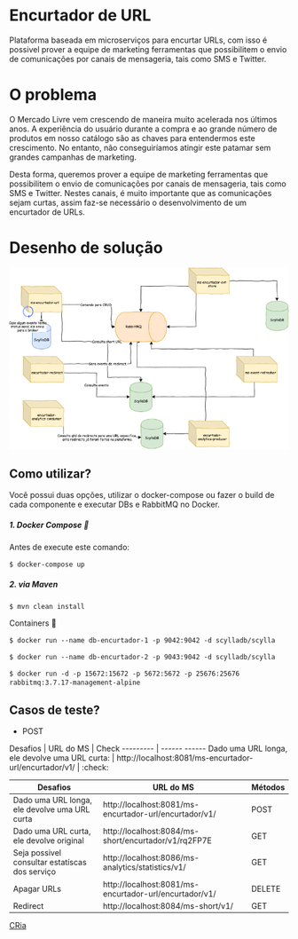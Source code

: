 #   Encurtador de URL

Plataforma baseada em microserviços para encurtar URLs, com isso é possivel prover a equipe de marketing ferramentas que possibilitem o envio de comunicações por canais de mensageria, tais como SMS e Twitter.

# O problema

O Mercado Livre vem crescendo de maneira muito acelerada nos últimos anos. A experiência do usuário durante a compra e ao grande número de produtos em nosso catálogo são as chaves para entendermos este crescimento. No entanto, não conseguiríamos atingir este patamar sem grandes campanhas de marketing.

Desta forma, queremos prover a equipe de marketing ferramentas que possibilitem o envio de comunicações por canais de mensageria, tais como SMS e Twitter. Nestes canais, é muito importante que as comunicações sejam curtas, assim faz-se necessário o desenvolvimento de um encurtador de URLs.

#  Desenho de solução

![Alt Text](https://github.com/jmaciel33/encurtador-url/blob/master/Encurtador%20URL.png)

 
## Como utilizar?
 
Você possui duas opções, utilizar o docker-compose ou fazer o build de cada componente e executar DBs e RabbitMQ no Docker.

##### 1. Docker Compose :whale:

Antes de execute este comando:

```
$ docker-compose up
```

##### 2. via Maven

```
$ mvn clean install  
```

Containers :whale: 

```
$ docker run --name db-encurtador-1 -p 9042:9042 -d scylladb/scylla  
```
```
$ docker run --name db-encurtador-2 -p 9043:9042 -d scylladb/scylla 
```
```
$ docker run -d -p 15672:15672 -p 5672:5672 -p 25676:25676 rabbitmq:3.7.17-management-alpine  
```



## Casos de teste?

-  POST 


Desafios | URL do MS  | Check
--------- | ------   ------
Dado uma URL longa, ele devolve uma URL curta:    | http://localhost:8081/ms-encurtador-url/encurtador/v1/  | :check:

| Desafios  |  URL do MS  | Métodos |
| ------------------- | ------------------- |------------------- |
|  Dado uma URL longa, ele devolve uma URL curta |  http://localhost:8081/ms-encurtador-url/encurtador/v1/ | POST |
|  Dado uma URL curta, ele devolve  original |  http://localhost:8084/ms-short/encurtador/v1/rq2FP7E | GET |
|  Seja possivel consultar estatíscas dos serviço |  http://localhost:8086/ms-analytics/statistics/v1/ | GET |
|  Apagar URLs  |  http://localhost:8081/ms-encurtador-url/encurtador/v1/ | DELETE |
|  Redirect |  http://localhost:8084/ms-short/v1/| GET |

  [CRia](http://exemplo.com/)



